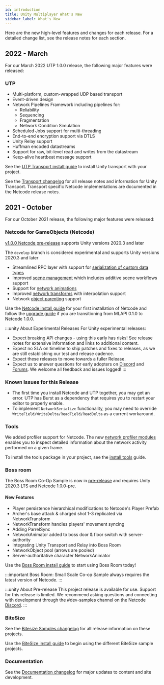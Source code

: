 ```yaml
---
id: introduction
title: Unity Multiplayer What's New
sidebar_label: What's New
---
```


Here are the new high-level features and changes for each release. For a detailed change list, see the release notes for each section.

<!-- Release Template
## {Year - Month}

For our {Month Year} release, the following major features were released:

### Netcode for GameObjects

{Content}

### Tools

{Content}

### UTP

{Content}

### Boss Room

{Content}

### BiteSize

{Content}
-->

## 2022 - March

For our March 2022 UTP 1.0.0 release, the following major features were released:

### UTP

* Multi-platform, custom-wrapped UDP based transport
* Event-driven design
* Network Pipelines Framework including pipelines for:
  * Reliability
  * Sequencing
  * Fragmentation
  * Network Condition Simulation
* Scheduled Jobs support for multi-threading
* End-to-end encryption support via DTLS
* Unity Relay support 
* Huffman encoded datastreams
* Support for raw, bit-level read and writes from the datastream
* Keep-alive heartbeat message support


See the [UTP Transport install guide](../../transport/current/install) to install Unity transport with your project.

See the [Transport changelog](transport/transport-1-0-0) for all release notes and information for Unity Transport. Transport specific Netcode implementations are documented in the Netcode release notes.

## 2021 - October

For our October 2021 release, the following major features were released:

### Netcode for GameObjects (Netcode)

[v1.0.0 Netcode pre-release](netcode/1.0.0) supports Unity versions 2020.3 and later

The `develop` branch is considered experimental and supports Unity versions 2020.3 and later

* Streamlined RPC layer with support for [serialization of custom data types](../../netcode/current/advanced-topics/custom-serialization)
* Improved [scene management](../../netcode/current/basics/scene-management) which includes additive scene workflows support
* Support for [network animations](../../netcode/current/components/networkanimator)
* Improved [network transforms](../../netcode/current/components/networktransform) with interpolation support
* Network [object parenting](../../netcode/current/advanced-topics/networkobject-parenting) support

Use the [Netcode install guide](../../netcode/current/migration/install) for your first installation of Netcode and follow the [upgrade guide](../../netcode/current/migration/upgrade-guide) if you are transitioning from MLAPI 0.1.0 to Netcode 1.0.0.

:::unity About Experimental Releases
For Unity experimental releases:

* Expect breaking API changes - using this early has risks! See release notes for extensive information and links to additional content.
* Expect no SLA on timeline to ship patches and fixes to releases, as we are still establishing our test and release cadence.
* Expect these releases to move towards a fuller Release.
* Expect us to answer questions for early adopters on [Discord](https://discord.gg/buMxnnPvTb) and [Forums](https://forum.unity.com/forums/multiplayer.26/). We welcome all feedback and issues logged! 
:::

### Known Issues for this Release

* The first time you install Netcode and UTP together, you may get an error. UTP has Burst as a dependency that requires you to restart your editor to properly enable.
* To implement `NetworkSerialize` functionality, you may need to override `WriteField/WriteDelta/ReadField/ReadDelta` as a current workaround.

### Tools

We added profiler support for Netcode. The new [network profiler modules](../../netcode/current/basics/profiling) enables you to inspect detailed information about the network activity performed on a given frame.

To install the tools package in your project, see the [install tools](../../netcode/current/tools/install-tools) guide.

### Boss room

The Boss Room Co-Op Sample is now in [pre-release](samples/samples-1-0-0-pre) and requires Unity 2020.3 LTS and Netcode 1.0.0-pre.

#### New Features
* Player persistence hierarchical modifications to Netcode's Player Prefab
* Archer's base attack & charged shot 1-3 replicated via NetworkTransform
* NetworkTransform handles players' movement syncing
* Adding ParrelSync
* NetworkAnimator added to boss door & floor switch with server-authority
* Integrating Unity Transport and Relay into Boss Room
* NetworkObject pool (arrows are pooled)
* Server-authoritative character NetworkAnimator

Use the [Boss Room install guide](../../netcode/current/learn/bossroom) to start using Boss Room today!

:::important
Boss Room: Small Scale Co-op Sample always requires the latest version of Netcode.
:::

:::unity About Pre-release
This project release is available for use. Support for this release is limited. We recommend asking questions and connecting with development through the #dev-samples channel on the Netcode [Discord](https://discord.gg/buMxnnPvTb).
:::

### BiteSize

See the [Bitesize Samples changelog](bitesize/bitesize-changelog) for all release information on these projects.

Use the [BiteSize install guide](../../netcode/current/learn/bitesize-introduction) to begin using the different BiteSize sample projects.

### Documentation

See the [Documentation changelog](doc-changelog) for major updates to content and site development.